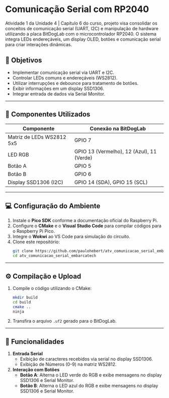 # Comunicação Serial com RP2040

Atividade 1 da Unidade 4 | Capítulo 6 do curso, projeto visa consolidar os conceitos de comunicação serial (UART, I2C) e manipulação de hardware utilizando a placa BitDogLab com o microcontrolador RP2040. O sistema integra LEDs endereçáveis, um display OLED, botões e comunicação serial para criar interações dinâmicas.

## 🎯 Objetivos
- Implementar comunicação serial via UART e I2C.
- Controlar LEDs comuns e endereçáveis (WS2812).
- Utilizar interrupções e debounce para tratamento de botões.
- Exibir informações em um display SSD1306.
- Integrar entrada de dados via Serial Monitor.

---

## 🔧 Componentes Utilizados
| Componente               | Conexão na BitDogLab      |
|--------------------------|---------------------------|
| Matriz de LEDs WS2812 5x5| GPIO 7                    |
| LED RGB                  | GPIO 13 (Vermelho), 12 (Azul), 11 (Verde) |
| Botão A                  | GPIO 5                    |
| Botão B                  | GPIO 6                    |
| Display SSD1306 (I2C)    | GPIO 14 (SDA), GPIO 15 (SCL) |

---

## 💻 Configuração do Ambiente
1. Instale o **Pico SDK** conforme a documentação oficial do Raspberry Pi.
2. Configure o **CMake** e o **Visual Studio Code** para compilar códigos para o Raspberry Pi Pico.
3. Integre o **Wokwi** ao VS Code para simulação do circuito.
4. Clone este repositório:
   ```sh
   git clone https://github.com/paulohebert/atv_comunicacao_serial_embarcatech
   cd atv_comunicacao_serial_embarcatech
   ```
---

## ⚙️ Compilação e Upload
1. Compile o código utilizando o CMake:
   ```sh
   mkdir build
   cd build
   cmake ..
   ninja
   ```
2. Transfira o arquivo `.uf2` gerado para o BitDogLab.

---

## 🚀 Funcionalidades
1. **Entrada Serial**  
   - Exibição de caracteres recebidos via serial no display SSD1306.
   - Exibição de Números (0-9) na matriz WS2812.
2. **Interação com Botões**  
   - **Botão A**: Alterna o LED verde do RGB e exibe mensagens no display SSD1306 e Serial Monitor.  
   - **Botão B**: Alterna o LED azul do RGB e exibe mensagens no display SSD1306 e Serial Monitor.
